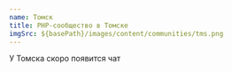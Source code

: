 ```yaml
---
name: Томск
title: PHP-сообщество в Томске
imgSrc: ${basePath}/images/content/communities/tms.png
---
```


У Томска скоро появится чат
